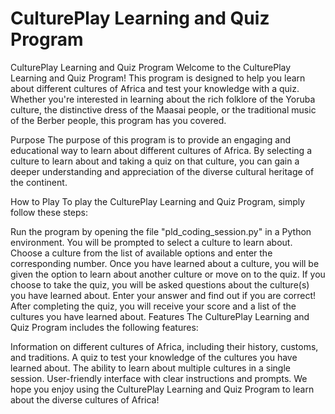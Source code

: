 # CulturePlay Learning and Quiz Program
CulturePlay Learning and Quiz Program
Welcome to the CulturePlay Learning and Quiz Program! This program is designed to help you learn about different cultures of Africa and test your knowledge with a quiz. Whether you're interested in learning about the rich folklore of the Yoruba culture, the distinctive dress of the Maasai people, or the traditional music of the Berber people, this program has you covered.

Purpose
The purpose of this program is to provide an engaging and educational way to learn about different cultures of Africa. By selecting a culture to learn about and taking a quiz on that culture, you can gain a deeper understanding and appreciation of the diverse cultural heritage of the continent.

How to Play
To play the CulturePlay Learning and Quiz Program, simply follow these steps:

Run the program by opening the file "pld_coding_session.py" in a Python environment.
You will be prompted to select a culture to learn about. Choose a culture from the list of available options and enter the corresponding number.
Once you have learned about a culture, you will be given the option to learn about another culture or move on to the quiz.
If you choose to take the quiz, you will be asked questions about the culture(s) you have learned about. Enter your answer and find out if you are correct!
After completing the quiz, you will receive your score and a list of the cultures you have learned about.
Features
The CulturePlay Learning and Quiz Program includes the following features:

Information on different cultures of Africa, including their history, customs, and traditions.
A quiz to test your knowledge of the cultures you have learned about.
The ability to learn about multiple cultures in a single session.
User-friendly interface with clear instructions and prompts.
We hope you enjoy using the CulturePlay Learning and Quiz Program to learn about the diverse cultures of Africa!
